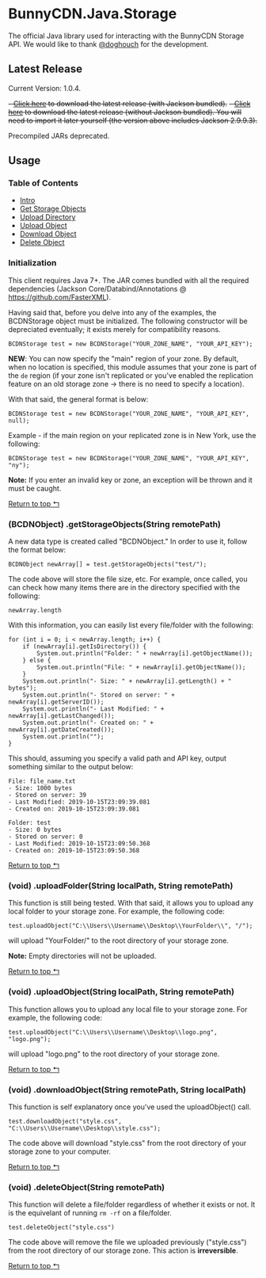 # BunnyCDN.Java.Storage

The official Java library used for interacting with the BunnyCDN Storage API. 
We would like to thank [@doghouch](https://github.com/doghouch) for the development.

## Latest Release

Current Version: 1.0.4.

~~- [Click here](https://github.com/BunnyWay/BunnyCDN.Java.Storage/releases/download/1.0.3/BCDN.jar) to download the latest release (with Jackson bundled).~~
~~- [Click here](https://github.com/BunnyWay/BunnyCDN.Java.Storage/releases/download/1.0.3/BCDN-NoDependencies.jar) to download the latest release (without Jackson bundled). You will need to import it later yourself (the version above includes Jackson 2.9.9.3).~~

Precompiled JARs deprecated.

## Usage

### Table of Contents

- [Intro](#initialization)
- [Get Storage Objects](#bcdnobject-getstorageobjectsstring-remotepath)
- [Upload Directory](#void-uploadfolderstring-localpath-string-remotepath)
- [Upload Object](#void-uploadobjectstring-localpath-string-remotepath)
- [Download Object](#void-downloadobjectstring-remotepath-string-localpath)
- [Delete Object](#void-deleteobjectstring-remotepath)

### Initialization

This client requires Java 7+. The JAR comes bundled with all the required dependencies (Jackson Core/Databind/Annotations @ https://github.com/FasterXML).

Having said that, before you delve into any of the examples, the BCDNStorage object must be initialized. The following constructor will be depreciated eventually; it exists merely for compatibility reasons.

	BCDNStorage test = new BCDNStorage("YOUR_ZONE_NAME", "YOUR_API_KEY");

**NEW**: You can now specify the "main" region of your zone. By default, when no location is specified, this module assumes that your zone is part of the `de` region (if your zone isn't replicated or you've enabled the replication feature on an old storage zone -> there is no need to specify a location).

With that said, the general format is below:

	BCDNStorage test = new BCDNStorage("YOUR_ZONE_NAME", "YOUR_API_KEY", null);

Example - if the main region on your replicated zone is in New York, use the following:

	BCDNStorage test = new BCDNStorage("YOUR_ZONE_NAME", "YOUR_API_KEY", "ny");

**Note:** If you enter an invalid key or zone, an exception will be thrown and it must be caught.

[Return to top &lsh;](#bunnycdnjavastorage)

### (BCDNObject) .getStorageObjects(String remotePath)

A new data type is created called "BCDNObject." In order to use it, follow the format below:

	BCDNObject newArray[] = test.getStorageObjects("test/");

The code above will store the file size, etc. For example, once called, you can check how many items there are in the directory specified with the following:

	newArray.length

With this information, you can easily list every file/folder with the following:

	for (int i = 0; i < newArray.length; i++) {
	    if (newArray[i].getIsDirectory()) {
	        System.out.println("Folder: " + newArray[i].getObjectName());
	    } else {
	        System.out.println("File: " + newArray[i].getObjectName());
	    }
	    System.out.println("- Size: " + newArray[i].getLength() + " bytes");
	    System.out.println("- Stored on server: " + newArray[i].getServerID());
	    System.out.println("- Last Modified: " + newArray[i].getLastChanged());
	    System.out.println("- Created on: " + newArray[i].getDateCreated());
	    System.out.println("");
	}


This should, assuming you specify a valid path and API key, output something similar to the output below:

	File: file_name.txt
	- Size: 1000 bytes
	- Stored on server: 39
	- Last Modified: 2019-10-15T23:09:39.081
	- Created on: 2019-10-15T23:09:39.081

	Folder: test
	- Size: 0 bytes
	- Stored on server: 0
	- Last Modified: 2019-10-15T23:09:50.368
	- Created on: 2019-10-15T23:09:50.368

[Return to top &lsh;](#bunnycdnjavastorage)

### (void) .uploadFolder(String localPath, String remotePath) 

This function is still being tested. With that said, it allows you to upload any local folder to your storage zone. For example, the following code:

	test.uploadObject("C:\\Users\\Username\\Desktop\\YourFolder\\", "/");

will upload "YourFolder/" to the root directory of your storage zone.

**Note:** Empty directories will not be uploaded.

[Return to top &lsh;](#bunnycdnjavastorage)

### (void) .uploadObject(String localPath, String remotePath)

This function allows you to upload any local file to your storage zone. For example, the following code:

	test.uploadObject("C:\\Users\\Username\\Desktop\\logo.png", "logo.png");

will upload "logo.png" to the root directory of your storage zone.

[Return to top &lsh;](#bunnycdnjavastorage)

### (void) .downloadObject(String remotePath, String localPath)

This function is self explanatory once you've used the uploadObject() call. 

	test.downloadObject("style.css", "C:\\Users\\Username\\Desktop\\style.css");

The code above will download "style.css" from the root directory of your storage zone to your computer.

[Return to top &lsh;](#bunnycdnjavastorage)

### (void) .deleteObject(String remotePath)

This function will delete a file/folder regardless of whether it exists or not. It is the equivelant of running `rm -rf` on a file/folder.

	test.deleteObject("style.css")

The code above will remove the file we uploaded previously ("style.css") from the root directory of our storage zone. This action is **irreversible**.

[Return to top &lsh;](#bunnycdnjavastorage)
